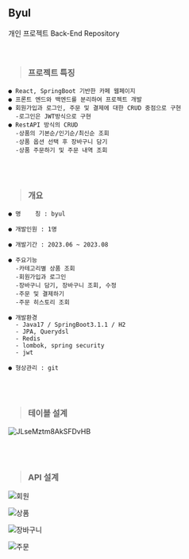 <!-- import pandas as pd -->
## Byul
개인 프로젝트 Back-End Repository
<br/><br/><br/>

> ### 프로젝트 특징
    ● React, SpringBoot 기반한 카페 웹페이지
    ● 프론트 엔드와 백엔드를 분리하여 프로젝트 개발
    ● 회원가입과 로그인, 주문 및 결제에 대한 CRUD 중점으로 구현
      -로그인은 JWT방식으로 구현
    ● RestAPI 방식의 CRUD
      -상품의 기본순/인기순/최신순 조회
      -상품 옵션 선택 후 장바구니 담기
      -상품 주문하기 및 주문 내역 조회
    
<br/>
<br/>

> ### 개요
    ● 명    칭 : byul
    
    ● 개발인원 : 1명
    
    ● 개발기간 : 2023.06 ~ 2023.08
    
    ● 주요기능
      -카테고리별 상품 조회
      -회원가입과 로그인
      -장바구니 담기, 장바구니 조회, 수정
      -주문 및 결제하기
      -주문 히스토리 조회
    
    ● 개발환경
      - Java17 / SpringBoot3.1.1 / H2
      - JPA, Querydsl
      - Redis
      - lombok, spring security
      - jwt
    
    ● 형상관리 : git
    
<br/>
<br/>

> ### 테이블 설계

![JLseMztm8AkSFDvHB](https://github.com/seonyeong10/byul/assets/78454631/681f1f54-8091-443d-bfc5-0c993b7fd625)

<br/>
<br/>

> ### API 설계
![회원](https://github.com/seonyeong10/byul/assets/78454631/4862d635-563c-426e-9d5e-83853f28a671)

![상품](https://github.com/seonyeong10/byul/assets/78454631/2b2e52ee-107b-4315-a9d1-b44313c7f968)

![장바구니](https://github.com/seonyeong10/byul/assets/78454631/d4d854c7-0af8-4dc4-b17d-dff6efed037a)

![주문](https://github.com/seonyeong10/byul/assets/78454631/6f32c911-a3ee-4d03-89a7-8519a96a58c7)
